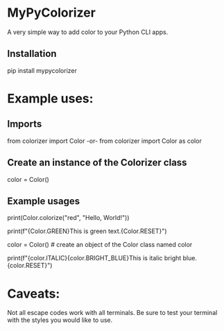 # MyPyColorizer

A very simple way to add color to your Python CLI apps.

## Installation

pip install mypycolorizer

#

# Example uses:

## Imports
 from colorizer import Color
 -or-
 from colorizer import Color as color

## Create an instance of the Colorizer class
 color = Color()
##
##
## Example usages
 print(Color.colorize("red", "Hello, World!"))

 print(f"{Color.GREEN}This is green text.{Color.RESET}")

 color = Color() # create an object of the Color class named color

 print(f"{color.ITALIC}{color.BRIGHT_BLUE}This is italic bright blue.{color.RESET}")

##
# Caveats:

 Not all escape codes work with all terminals. Be sure to test your terminal with the styles you  would like to use.
